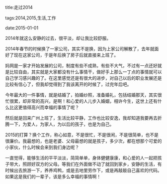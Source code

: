 title:走过2014

tags:2014,2015,生活,工作

date:2015-01-01

2014年就这么安静的过去，很平淡，却让我比较舒服。  

2014年春节的时候换了一家公司，其实不是换，因为上家公司解散了，去年就面好了现在这家公司，于是年后换了房子后就直接来上班了。

妈网是一家才开始发展的公司，制度有些不成熟，有些不大气，不过有一点还好就是比较自由，其实就是大家都没有什么事情干，做好手上那么一丁点的事情就可以自己学习感兴趣的了。在这里感觉还是有很大的进步，对自己以后的职业发展还是比较有信心了，但我却觉得到了我该离开的时候了，过完年后吧。

今年最大的一件事情，就是结婚了，拍婚纱照，准备婚礼，包括结婚那天，其实很忙很累，却非常的高兴，是啊！和心爱的人儿步入婚姻，相许今生，这世上还有什么比这更值得高兴而幸福的事情了呢？

然后就是回来广州上班了，生活比较平静，工作也比较安逸，我却知道我要再去折腾一下，为爱人，为家人，为以后的孩子，也是为自己。

2015的打算？换个工作，称心如意，不是很忙，不是很闲，不是很简单，也不是很廉价。我最想的，也是老婆、父母最想的就是孩子，多少次，都在想那个可爱的小家伙，什么时候会来到我们身边呢？

一直觉得，能够生活的平平淡淡，简简单单，身体健健康康，和心爱的人一起把孩子带大，照顾好双方的父母。等我们在外面做不动了就回到家乡，安静的生活，有时候出去旅游一下，养养鸡鸭，或是去地里劳作下，或是再敲敲自己喜欢的代码。如果这是我们的一辈子，该是多么幸福的事情啊！






